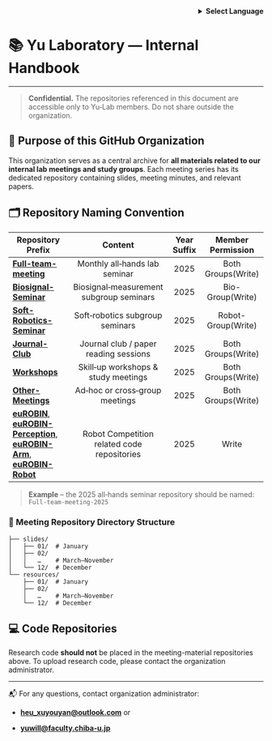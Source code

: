 <!-- Language selector -->

<div align="right">
  <details>
    <summary><strong>Select Language</strong></summary>
    <p>
      <strong>English</strong><br>
      <a href="README_internal.ja.md">日本語</a><br>
      <a href="README_internal.zh.md">中文</a>
    </p>
  </details>
</div>

# 📚 Yu Laboratory — Internal Handbook

---

> **Confidential.** The repositories referenced in this document are accessible only to Yu‑Lab members. Do not share outside the organization.

## 📌 Purpose of this GitHub Organization

This organization serves as a central archive for **all materials related to our internal lab meetings and study groups**. Each meeting series has its dedicated repository containing slides, meeting minutes, and relevant papers.

## 🗂️ Repository Naming Convention

| Repository Prefix                                                                                                                                                                                                                                                            | Content                                     | Year Suffix | Member Permission  |
| ---------------------------------------------------------------------------------------------------------------------------------------------------------------------------------------------------------------------------------------------------------------------------- |:-------------------------------------------:|:-----------:|:------------------:|
| **[Full-team-meeting](https://github.com/Yu-Laboratory/Full-team-meeting-2025)**                                                                                                                                                                                             | Monthly all‑hands lab seminar               | 2025        | Both Groups(Write) |
| **[Biosignal-Seminar](https://github.com/Yu-Laboratory/Biosignal-Seminar-2025)**                                                                                                                                                                                             | Biosignal‑measurement subgroup seminars     | 2025        | Bio- Group(Write)  |
| **[Soft-Robotics-Seminar](https://github.com/Yu-Laboratory/Soft-Robotics-Seminar-2025)**                                                                                                                                                                                     | Soft‑robotics subgroup seminars             | 2025        | Robot-Group(Write) |
| **[Journal-Club](https://github.com/Yu-Laboratory/Journal-Club-2025)**                                                                                                                                                                                                       | Journal club / paper reading sessions       | 2025        | Both Groups(Write) |
| **[Workshops](https://github.com/Yu-Laboratory/Workshops-2025)**                                                                                                                                                                                                             | Skill‑up workshops & study meetings         | 2025        | Both Groups(Write) |
| **[Other-Meetings](https://github.com/Yu-Laboratory/Other-Meetings-2025)**                                                                                                                                                                                                   | Ad‑hoc or cross‑group meetings              | 2025        | Both Groups(Write) |
| **[euROBIN](https://github.com/Yu-Laboratory/euROBIN)**, **[euROBIN-Perception](https://github.com/Yu-Laboratory/euROBIN-Perception)**, **[euROBIN-Arm](https://github.com/Yu-Laboratory/euROBIN-Arm)**, **[euROBIN-Robot](https://github.com/Yu-Laboratory/euROBIN-Robot)** | Robot Competition related code repositories | 2025        | Write              |

> **Example** – the 2025 all‑hands seminar repository should be named: `Full-team-meeting-2025`

### 📁 Meeting Repository Directory Structure

```
├── slides/
│   ├── 01/  # January
│   ├── 02/
│   │   …    # March–November
│   └── 12/  # December
└── resources/
    ├── 01/  # January
    ├── 02/
    │   …    # March–November
    └── 12/  # December
```

## 💻 Code Repositories

Research code **should not** be placed in the meeting-material repositories above. To upload research code, please contact the organization administrator.

---

📬 For any questions, contact organization administrator:

- **[heu_xuyouyan@outlook.com](mailto:infrastructure@yu-lab.local)** or

- **[yuwill@faculty.chiba-u.jp](mailto:infrastructure@yu-lab.local)**

